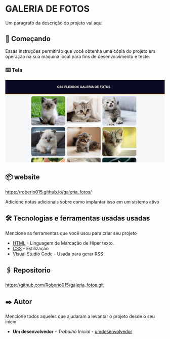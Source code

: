 # GALERIA DE FOTOS

Um parágrafo da descrição do projeto vai aqui

## 🚀 Começando

Essas instruções permitirão que você obtenha uma cópia do projeto em operação na sua máquina local para fins de desenvolvimento e teste.


### ⌨️ Tela

<img src="./tela.png">

## 📦 website

<a href="https://roberio015.github.io/galeria_fotos/">https://roberio015.github.io/galeria_fotos/</a>

Adicione notas adicionais sobre como implantar isso em um sistema ativo

## 🛠️ Tecnologias e ferramentas usadas usadas

Mencione as ferramentas que você usou para criar seu projeto

* [HTML](http://www.dropwizard.io/1.0.2/docs/) - Linguagem de Marcação de Hiper texto.
* [CSS](https://maven.apache.org/) - Estilização
* [Visual Studio Code](https://code.visualstudio.com/) - Usada para gerar RSS

## 🖇️ Repositorio

https://github.com/Roberio015/galeria_fotos.git

## ✒️ Autor

Mencione todos aqueles que ajudaram a levantar o projeto desde o seu início

* **Um desenvolvedor** - *Trabalho Inicial* - [umdesenvolvedor](https://github.com/Roberio015)

